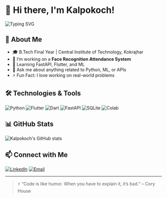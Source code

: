 # 👋 Hi there, I'm Kalpokoch!

<img src="https://readme-typing-svg.herokuapp.com?font=Fira+Code&weight=500&pause=1000&color=F76A05&center=true&vCenter=true&multiline=true&width=435&height=60&lines=Computer+Science+Student;Tech+Enthusiast;Open+Source+Contributor" alt="Typing SVG" />

## 🚀 About Me
- 🎓 B.Tech Final Year | Central Institute of Technology, Kokrajhar  
- 🔭 I’m working on a **Face Recognition Attendance System**
- 🧠 Learning FastAPI, Flutter, and ML
- 💬 Ask me about anything related to Python, ML, or APIs
- ⚡ Fun Fact: I love working on real-world problems

## 🛠️ Technologies & Tools
![Python](https://img.shields.io/badge/Python-3776AB?style=flat&logo=python&logoColor=white)
![Flutter](https://img.shields.io/badge/Flutter-02569B?style=flat&logo=flutter&logoColor=white)
![Dart](https://img.shields.io/badge/Dart-0175C2?style=flat&logo=dart&logoColor=white)
![FastAPI](https://img.shields.io/badge/FastAPI-009688?style=flat&logo=fastapi&logoColor=white)
![SQLite](https://img.shields.io/badge/SQLite-003B57?style=flat&logo=sqlite&logoColor=white)
![Colab](https://img.shields.io/badge/Colab-F9AB00?style=flat&logo=google-colab&logoColor=white)

## 📊 GitHub Stats
![Kalpokoch's GitHub stats](https://github-readme-stats.vercel.app/api?username=kalpokoch&show_icons=true&theme=tokyonight)

## 📫 Connect with Me
[![LinkedIn](https://img.shields.io/badge/LinkedIn-blue?style=flat&logo=linkedin&logoColor=white)](https://www.linkedin.com/in/YOUR-LINKEDIN)
[![Email](https://img.shields.io/badge/Email-D14836?style=flat&logo=gmail&logoColor=white)](mailto:YOUR@EMAIL.COM)

---

> ⚡ “Code is like humor. When you have to explain it, it’s bad.” – Cory House
